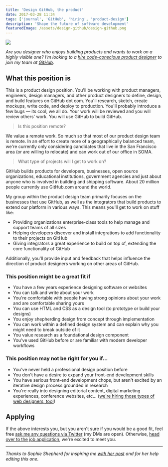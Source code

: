 ```yaml
---
title: 'Design GitHub, the product'
date: 2017-03-28 11:34
tags: ['journal', 'GitHub', 'hiring', 'product-design']
description: 'Shape the future of software development'
featuredImage: /assets/design-github/design-github.png
---
```


<LargeImage>

![](/assets/design-github/design-github.png)

</LargeImage>

_Are you designer who enjoys building products and wants to work on a highly visible one? I'm looking to a [hire code-conscious product designer][e7d0e273] to join my team at [GitHub][05966cd1]._

[05966cd1]: https://github.com 'GitHub'
[e7d0e273]: https://boards.greenhouse.io/github/jobs/580527#.WNvkI1KZNjA "GitHub's Product Designer job application"

## What this position is

This is a product design position. You'll be working with product managers, engineers, design managers, and other product designers to define, design, and build features on GitHub dot com. You'll research, sketch, create mockups, write code, and deploy to production. You'll probably introduce a few bugs — its cool, we all do. Your work will be reviewed and you will review others' work. You will use GitHub to build GitHub.

> Is this position remote?

We value a remote work. So much so that most of our product design team is remote. In an effort to create more of a geographically balanced team, we're currently only considering candidates that live in the San Francisco area (or are willing to relocate) and can work out of our office in SOMA.

> What type of projects will I get to work on?

GitHub builds products for developers, businesses, open source organizations, educational institutions, government agencies and just about anyone who is involved in building and shipping software. About 20 million people currently use GitHub.com around the world.

My group within the product design team primarily focuses on the businesses that use GitHub, as well as the integrators that build products to extend our platform in various ways. This means you'll get to work on stuff like:

- Providing organizations enterprise-class tools to help manage and support teams of all sizes
- Helping developers discover and install integrations to add functionality to their projects on GitHub
- Giving integrators a great experience to build on top of, extending the core functionality of GitHub

Additionally, you'll provide input and feedback that helps influence the direction of product designers working on other areas of GitHub.

### This position might be a great fit if

- You have a few years experience designing software or websites
- You can talk and write about your work
- You're comfortable with people having strong opinions about your work and are comfortable sharing yours
- You can use HTML and CSS as a design tool (to prototype or build your designs)
- You enjoy shepherding design from concept through implementation
- You can work within a defined design system and can explain why you might need to break outside of it
- You value research as a foundational design component
- You've used GitHub before or are familiar with modern developer workflows

### This position may not be right for you if...

- You've never held a professional design position before
- You don't have a desire to expand your front-end development skills
- You have serious front-end development chops, but aren't excited by an iterative design process grounded in research
- You're really into designing editorial content, digital marketing experiences, conference websites, etc... ([we're hiring those types of web designers, too!](http://sophieshepherd.com/2017/12/06/hiring-a-web-designer.html))

## Applying

If the above interests you, but you aren't sure if you would be a good fit, feel free [ask me any questions via Twitter](https://twitter.com/pmarsceill) (my DMs are open). Otherwise, [head over to the job application](https://boards.greenhouse.io/github/jobs/580527#.WNvkI1KZNjA), we're excited to meet you.

---

_Thanks to Sophie Shepherd for inspiring me [with her post][5443eed0] and for her help editing this one._

[5443eed0]: http://sophieshepherd.com/2017/12/06/hiring-a-web-designer.html 'Calling All Web Designers'
